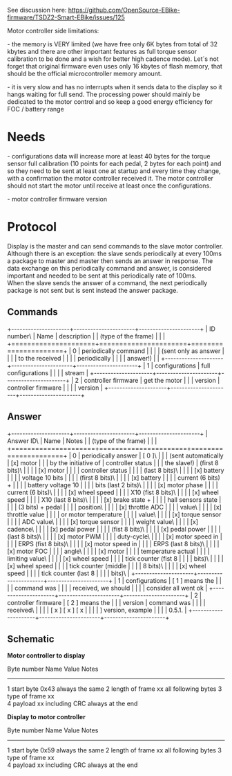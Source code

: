 See discussion here:
<https://github.com/OpenSource-EBike-firmware/TSDZ2-Smart-EBike/issues/125>

Motor controller side limitations:

\- the memory is VERY limited (we have free only 6K bytes from total of
32 kbytes and there are other important features as full torque sensor
calibration to be done and a wish for better high cadence mode). Let´s
not forget that original firmware even uses only 16 kbytes of flash
memory, that should be the official microcontroller memory amount.

\- it is very slow and has no interrupts when it sends data to the
display so it hangs waiting for full send. The processing power should
mainly be dedicated to the motor control and so keep a good energy
efficiency for FOC / battery range

# Needs

\- configurations data will increase more at least 40 bytes for the
torque sensor full calibration (10 points for each pedal, 2 bytes for
each point) and so they need to be sent at least one at startup and
every time they change, with a confirmation the motor controller
received it. The motor controller should not start the motor until
receive at least once the configurations.

\- motor controller firmware version

# Protocol

Display is the master and can send commands to the slave motor
controller. Although there is an exception: the slave sends periodically
at every 100ms a package to master and master then sends an answer in
response. The data exchange on this periodically command and answer, is
considered important and needed to be sent at this periodically rate of
100ms.\
When the slave sends the answer of a command, the next periodically
package is not sent but is sent instead the answer package.

## Commands

+---------------------+----------------------+----------------------+
| ID number\          | Name                 | description          |
| (type of the frame) |                      |                      |
+=====================+======================+======================+
| 0                   | periodically command |                      |
|                     | (sent only as answer |                      |
|                     | to the received      |                      |
|                     | periodically         |                      |
|                     | answer!)             |                      |
+---------------------+----------------------+----------------------+
| 1                   | configurations       | full configurations  |
|                     |                      | stream               |
+---------------------+----------------------+----------------------+
| 2                   | controller firmware  | get the motor        |
|                     | version              | controller firmware  |
|                     |                      | version              |
+---------------------+----------------------+----------------------+

## Answer

+---------------------+----------------------+----------------------+
| Answer ID\          | Name                 | Notes                |
| (type of the frame) |                      |                      |
+=====================+======================+======================+
| 0                   | periodically answer  | \[ 0 \]\             |
|                     | (sent automatically  | \[x\] motor          |
|                     | by the initiative of | controller status    |
|                     | the slave!)          | (first 8 bits)\      |
|                     |                      | \[x\] motor          |
|                     |                      | controller status    |
|                     |                      | (last 8 bits)\       |
|                     |                      | \[x\] battery        |
|                     |                      | voltage 10 bits      |
|                     |                      | (first 8 bits)\      |
|                     |                      | \[x\] battery        |
|                     |                      | current (6 bits) +   |
|                     |                      | battery voltage 10   |
|                     |                      | bits (last 2 bits)\  |
|                     |                      | \[x\] motor phase    |
|                     |                      | current (6 bits)\    |
|                     |                      | \[x\] wheel speed    |
|                     |                      | X10 (fist 8 bits)\   |
|                     |                      | \[x\] wheel speed    |
|                     |                      | X10 (last 8 bits)\   |
|                     |                      | \[x\] brake state +  |
|                     |                      | hall sensors state   |
|                     |                      | (3 bits) + pedal     |
|                     |                      | position\            |
|                     |                      | \[x\] throttle ADC   |
|                     |                      | value\               |
|                     |                      | \[x\] throttle value |
|                     |                      | or motor temperature |
|                     |                      | value\               |
|                     |                      | \[x\] torque sensor  |
|                     |                      | ADC value\           |
|                     |                      | \[x\] torque sensor  |
|                     |                      | weight value\        |
|                     |                      | \[x\] cadence\       |
|                     |                      | \[x\] pedal power    |
|                     |                      | (fist 8 bits)\       |
|                     |                      | \[x\] pedal power    |
|                     |                      | (last 8 bits)\       |
|                     |                      | \[x\] motor PWM      |
|                     |                      | duty-cycle\          |
|                     |                      | \[x\] motor speed in |
|                     |                      | ERPS (fist 8 bits)\  |
|                     |                      | \[x\] motor speed in |
|                     |                      | ERPS (last 8 bits)\  |
|                     |                      | \[x\] motor FOC      |
|                     |                      | angle\               |
|                     |                      | \[x\] motor          |
|                     |                      | temperature actual   |
|                     |                      | limiting value\      |
|                     |                      | \[x\] wheel speed    |
|                     |                      | tick counter (fist 8 |
|                     |                      | bits)\               |
|                     |                      | \[x\] wheel speed    |
|                     |                      | tick counter (middle |
|                     |                      | 8 bits)\             |
|                     |                      | \[x\] wheel speed    |
|                     |                      | tick counter (last 8 |
|                     |                      | bits)\               |
+---------------------+----------------------+----------------------+
| 1                   | configurations       | \[ 1 \] means the    |
|                     |                      | command was          |
|                     |                      | received, we should  |
|                     |                      | consider all went ok |
+---------------------+----------------------+----------------------+
| 2                   | controller firmware  | \[ 2 \] means the    |
|                     | version              | command was          |
|                     |                      | received\            |
|                     |                      | \[ x \] \[ x \] \[ x |
|                     |                      | \] version, example  |
|                     |                      | 0.5.1.               |
+---------------------+----------------------+----------------------+

## Schematic

**Motor controller to display**

  Byte number   Name              Value   Notes
  ------------- ----------------- ------- ---------------------------------
  1             start byte        0x43    always the same
  2             length of frame   xx      all following bytes
  3             type of frame     xx      
  4             payload           xx      including CRC always at the end

**Display to motor controller**

  Byte number   Name              Value   Notes
  ------------- ----------------- ------- ---------------------------------
  1             start byte        0x59    always the same
  2             length of frame   xx      all following bytes
  3             type of frame     xx      
  4             payload           xx      including CRC always at the end
